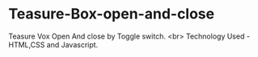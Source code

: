 # Teasure-Box-open-and-close
Teasure Vox Open And close by Toggle switch. &lt;br> Technology Used - HTML,CSS and Javascript.
